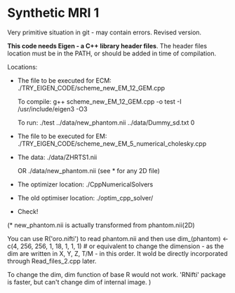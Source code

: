 # Synthetic MRI 1

Very primitive situation in git - may contain errors.
Revised version.

**This code needs Eigen - a C++ library header files**. The header files location must be in the PATH, or should be added in time of compilation.


Locations:
* The file to be executed for ECM: ./TRY_EIGEN_CODE/scheme_new_EM_12_GEM.cpp

    To compile:
        g++ scheme_new_EM_12_GEM.cpp -o test -I /usr/include/eigen3 -O3

    To run:
        ./test ../data/new_phantom.nii ../data/Dummy_sd.txt 0

* The file to be executed for EM: ./TRY_EIGEN_CODE/scheme_new_EM_5_numerical_cholesky.cpp
* The data: ./data/ZHRTS1.nii

	OR
	    ./data/new_phantom.nii (see * for any 2D file)
* The optimizer location: ./CppNumericalSolvers
* The old optimiser location: ./optim_cpp_solver/

* Check!




(* new_phantom.nii is actually transformed from phantom.nii(2D)

You can use R('oro.nifti') to read phantom.nii and then use
dim_(phantom) <- c(4, 256, 256, 1, 18, 1, 1, 1) # or equivalent
to change the dimension - as the dim are written in X, Y, Z, T/M - in this order.
It wold be directly incorporated through Read_files_2.cpp later. 

To change the dim, dim function of base R  would not work.
'RNifti' package is faster, but can't change dim of internal image.
)
